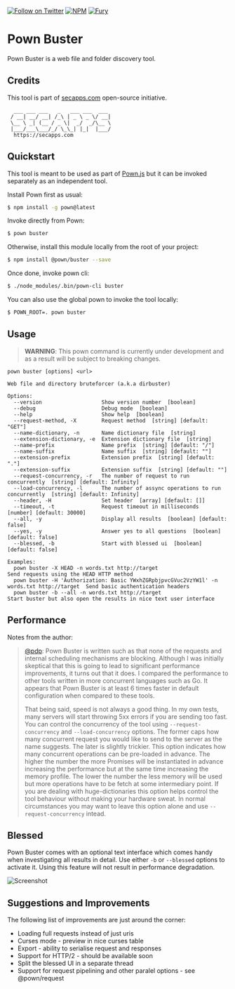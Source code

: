 [![Follow on Twitter](https://img.shields.io/twitter/follow/pownjs.svg?logo=twitter)](https://twitter.com/pownjs)
[![NPM](https://img.shields.io/npm/v/@pown/buster.svg)](https://www.npmjs.com/package/@pown/buster)
[![Fury](https://img.shields.io/badge/version-2x%20Fury-red.svg)](https://github.com/pownjs/lobby)

# Pown Buster 

Pown Buster is a web file and folder discovery tool.

## Credits

This tool is part of [secapps.com](https://secapps.com) open-source initiative.

```
  ___ ___ ___   _   ___ ___  ___
 / __| __/ __| /_\ | _ \ _ \/ __|
 \__ \ _| (__ / _ \|  _/  _/\__ \
 |___/___\___/_/ \_\_| |_|  |___/
  https://secapps.com
```

## Quickstart

This tool is meant to be used as part of [Pown.js](https://github.com/pownjs/pown) but it can be invoked separately as an independent tool.

Install Pown first as usual:

```sh
$ npm install -g pown@latest
```

Invoke directly from Pown:

```sh
$ pown buster
```

Otherwise, install this module locally from the root of your project:

```sh
$ npm install @pown/buster --save
```

Once done, invoke pown cli:

```sh
$ ./node_modules/.bin/pown-cli buster
```

You can also use the global pown to invoke the tool locally:

```sh
$ POWN_ROOT=. pown buster
```

## Usage

> **WARNING**: This pown command is currently under development and as a result will be subject to breaking changes.

```
pown buster [options] <url>

Web file and directory bruteforcer (a.k.a dirbuster)

Options:
  --version                   Show version number  [boolean]
  --debug                     Debug mode  [boolean]
  --help                      Show help  [boolean]
  --request-method, -X        Request method  [string] [default: "GET"]
  --name-dictionary, -n       Name dictionary file  [string]
  --extension-dictionary, -e  Extension dictionary file  [string]
  --name-prefix               Name prefix  [string] [default: "/"]
  --name-suffix               Name suffix  [string] [default: ""]
  --extension-prefix          Extension prefix  [string] [default: "."]
  --extension-suffix          Extension suffix  [string] [default: ""]
  --request-concurrency, -r   The number of request to run concurrently  [string] [default: Infinity]
  --load-concurrency, -l      The number of assync operations to run concurrently  [string] [default: Infinity]
  --header, -H                Set header  [array] [default: []]
  --timeout, -t               Request timeout in milliseconds  [number] [default: 30000]
  --all, -y                   Display all results  [boolean] [default: false]
  --yes, -y                   Answer yes to all questions  [boolean] [default: false]
  --blessed, -b               Start with blessed ui  [boolean] [default: false]

Examples:
  pown buster -X HEAD -n words.txt http://target                                             Send requests using the HEAD HTTP method
  pown buster -H 'Authorization: Basic YWxhZGRpbjpvcGVuc2VzYW1l' -n words.txt http://target  Send basic authentication headers
  pown buster -b --all -n words.txt http://target                                            Start buster but also open the results in nice text user interface
```

## Performance

Notes from the author:

> [@pdp](https://twitter.com/pdp): Pown Buster is written such as that none of the requests and internal scheduling mechanisms are blocking. Although I was initially skeptical that this is going to lead to significant performance improvements, it turns out that it does. I compared the performance to other tools written in more concurrent languages such as Go. It appears that Pown Buster is at least 6 times faster in default configuration when compared to these tools.
> 
> That being said, speed is not always a good thing. In my own tests, many servers will start throwing 5xx errors if you are sending too fast. You can control the concurrency of the tool using `--request-concurrency` and `--load-concurrency` options. The former caps how many concurrent request you would like to send to the server as the name suggests. The later is slightly trickier. This option indicates how many concurrent operations can be pre-loaded in advance. The higher the number the more Promises will be instantiated in advance increasing the performance but at the same time increasing the memory profile. The lower the number the less memory will be used but more operations have to be fetch at some intermediary point. If you are dealing with huge-dictionaries this option helps control the tool behaviour without making your hardware sweat. In normal circumstances you may want to leave this option alone and use `--request-concurrency` intead.

## Blessed

Pown Buster comes with an optional text interface which comes handy when investigating all results in detail. Use either `-b` or `--blessed` options to activate it. Using this feature will not result in performance degradation.

![Screenshot](https://media.githubusercontent.com/media/pownjs/pown-buster/master/screenshots/01.png)

## Suggestions and Improvements

The following list of improvements are just around the corner:

* Loading full requests instead of just uris
* Curses mode - preview in nice curses table
* Export - ability to serialise request and responses
* Support for HTTP/2 - should be available soon
* Split the blessed UI in a separate thread
* Support for request pipelining and other paralel options - see @pown/request
